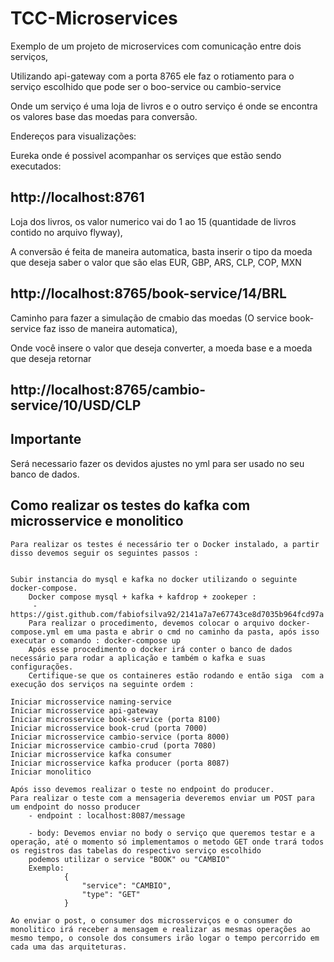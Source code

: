 # TCC-Microservices
Exemplo de um projeto de microservices com comunicação entre dois serviços,

Utilizando  api-gateway  com a porta 8765 ele faz o rotiamento para o serviço escolhido que pode ser o boo-service ou cambio-service

Onde um serviço é uma loja de livros e o outro serviço é onde se encontra os valores base das moedas para conversão.


Endereços para visualizações:

Eureka onde é possivel acompanhar os serviçes que estão sendo executados: 

## http://localhost:8761

Loja dos livros, os valor numerico vai do 1 ao 15 (quantidade de livros contido no arquivo flyway),

A conversão é feita de maneira automatica, basta inserir o tipo da moeda que deseja saber o valor que são elas EUR, GBP, ARS, CLP, COP, MXN

## http://localhost:8765/book-service/14/BRL

Caminho para fazer a simulação de cmabio das moedas (O service book-service faz isso de maneira automatica),

Onde você insere o valor que deseja converter, a moeda base e a moeda que deseja retornar

## http://localhost:8765/cambio-service/10/USD/CLP

## Importante

Será necessario fazer os devidos ajustes no  yml para ser usado no seu banco de dados.


## Como realizar os testes do kafka com microsservice e monolitico

	Para realizar os testes é necessário ter o Docker instalado, a partir disso devemos seguir os seguintes passos : 


	Subir instancia do mysql e kafka no docker utilizando o seguinte docker-compose.
		Docker compose mysql + kafka + kafdrop + zookeper :
		 - https://gist.github.com/fabiofsilva92/2141a7a7e67743ce8d7035b964fcd97a
		Para realizar o procedimento, devemos colocar o arquivo docker-compose.yml em uma pasta e abrir o cmd no caminho da pasta, após isso executar o comando : docker-compose up
		Após esse procedimento o docker irá conter o banco de dados necessário para rodar a aplicação e também o kafka e suas configurações.
		Certifique-se que os containeres estão rodando e então siga  com a execução dos serviços na seguinte ordem : 
		
	Iniciar microsservice naming-service
	Iniciar microsservice api-gateway
	Iniciar microsservice book-service (porta 8100)
	Iniciar microsservice book-crud (porta 7000)
	Iniciar microsservice cambio-service (porta 8000)
	Iniciar microsservice cambio-crud (porta 7080)
	Iniciar microsservice kafka consumer
	Iniciar microsservice kafka producer (porta 8087)
	Iniciar monolitico
	
	Após isso devemos realizar o teste no endpoint do producer.
	Para realizar o teste com a mensageria deveremos enviar um POST para um endpoint do nosso producer
		- endpoint : localhost:8087/message
		
		- body: Devemos enviar no body o serviço que queremos testar e a operação, até o momento só implementamos o metodo GET onde trará todos os registros das tabelas do respectivo serviço escolhido
		podemos utilizar o service "BOOK" ou "CAMBIO"
		Exemplo:
				{
					"service": "CAMBIO",
					"type": "GET"
				}
	
	Ao enviar o post, o consumer dos microsserviços e o consumer do monolitico irá receber a mensagem e realizar as mesmas operações ao mesmo tempo, o console dos consumers irão logar o tempo percorrido em cada uma das arquiteturas.
 

